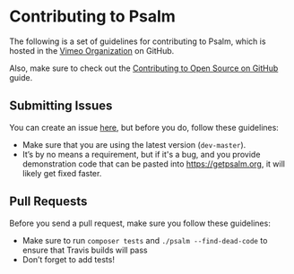 # Contributing to Psalm

The following is a set of guidelines for contributing to Psalm, which is hosted in the [Vimeo Organization](https://github.com/vimeo) on GitHub.

Also, make sure to check out the [Contributing to Open Source on GitHub](https://guides.github.com/activities/contributing-to-open-source/) guide.

## Submitting Issues

You can create an issue [here](https://github.com/vimeo/psalm/issues/new), but before you do, follow these guidelines:

* Make sure that you are using the latest version (`dev-master`).
* It’s by no means a requirement, but if it's a bug, and you provide demonstration code that can be pasted into https://getpsalm.org, it will likely get fixed faster.

## Pull Requests

Before you send a pull request, make sure you follow these guidelines:

* Make sure to run `composer tests` and `./psalm --find-dead-code` to ensure that Travis builds will pass 
* Don’t forget to add tests!
